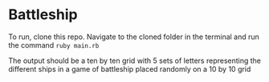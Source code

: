 # Battleship

To run, clone this repo. Navigate to the cloned folder in the terminal and run the command `ruby main.rb`

The output should be a ten by ten grid with 5 sets of letters representing the different ships in a game of battleship
placed randomly on a 10 by 10 grid
